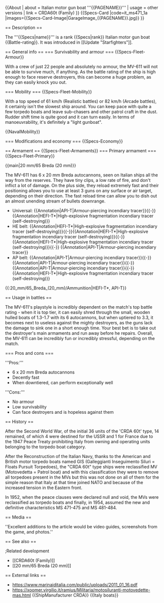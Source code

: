 {{About
| about = Italian motor gun boat '''{{PAGENAME}}'''
| usage = other versions
| link = CRDA60t (Family)
}}
{{Specs-Card
|code=it_ms471_1a
|images={{Specs-Card-Image|GarageImage_{{PAGENAME}}.jpg}}
}}

== Description ==
<!-- ''In the first part of the description, cover the history of the ship's creation and military application. In the second part, tell the reader about using this ship in the game. Add a screenshot: if a beginner player has a hard time remembering vehicles by name, a picture will help them identify the ship in question.'' -->
The '''{{Specs|name}}''' is a rank {{Specs|rank}} Italian motor gun boat {{Battle-rating}}. It was introduced in [[Update "Starfighters"]].

== General info ==
=== Survivability and armour ===
{{Specs-Fleet-Armour}}
<!-- ''Talk about the vehicle's armour. Note the most well-defended and most vulnerable zones, e.g. the ammo magazine. Evaluate the composition of components and assemblies responsible for movement and manoeuvrability. Evaluate the survivability of the primary and secondary armaments separately. Don't forget to mention the size of the crew, which plays an important role in fleet mechanics. Save tips on preserving survivability for the "Usage in battles" section. If necessary, use a graphical template to show the most well-protected or most vulnerable points in the armour.'' -->
With a crew of just 22 people and absolutely no armour, the MV-611 will not be able to survive much, if anything. As the battle rating of the ship is high enough to face reserve destroyers, this can become a huge problem, as they can easily knock you out.

=== Mobility ===
{{Specs-Fleet-Mobility}}
<!-- ''Write about the ship's mobility. Evaluate its power and manoeuvrability, rudder rerouting speed, stopping speed at full tilt, with its maximum forward and reverse speed.'' -->
With a top speed of 61 km/h (Realistic battles) or 82 km/h (Arcade battles), it certainly isn't the slowest ship around. You can keep pace with quite a few torpedo boats and leave sub-chasers and other patrol craft in the dust. Rudder shift time is quite good and it can turn easily. In terms of manoeuvrability, it's definitely a "light gunboat".

{{NavalMobility}}

=== Modifications and economy ===
{{Specs-Economy}}

== Armament ==
{{Specs-Fleet-Armaments}}
=== Primary armament ===
{{Specs-Fleet-Primary}}
<!-- ''Provide information about the characteristics of the primary armament. Evaluate their efficacy in battle based on their reload speed, ballistics and the capacity of their shells. Add a link to the main article about the weapon: <code><nowiki>{{main|Weapon name (calibre)}}</nowiki></code>. Broadly describe the ammunition available for the primary armament, and provide recommendations on how to use it and which ammunition to choose.'' -->
{{main|20 mm/65 Breda (20 mm)}}

The MV-611 has 6 x 20 mm Breda autocannons, seen on Italian ships all the way from the reserves. They have tiny clips, a low rate of fire, and don't inflict a lot of damage. On the plus side, they reload extremely fast and their positioning allows you to use at least 3 guns on any surface or air target, depending on their direction. The fast reload time can allow you to dish out an almost unending stream of bullets downrange.

* Universal: {{Annotation|API-T|Armour-piercing incendiary tracer}}{{-}}{{Annotation|HEFI-T*|High-explosive fragmentation incendiary tracer (self-destroying)}}
* HE belt: {{Annotation|HEFI-T*|High-explosive fragmentation incendiary tracer (self-destroying)}}{{-}}{{Annotation|HEFI-T*|High-explosive fragmentation incendiary tracer (self-destroying)}}{{-}}{{Annotation|HEFI-T*|High-explosive fragmentation incendiary tracer (self-destroying)}}{{-}}  {{Annotation|API-T|Armour-piercing incendiary tracer}}
* AP belt: {{Annotation|API-T|Armour-piercing incendiary tracer}}{{-}}{{Annotation|API-T|Armour-piercing incendiary tracer}}{{-}}{{Annotation|API-T|Armour-piercing incendiary tracer}}{{-}}{{Annotation|HEFI-T*|High-explosive fragmentation incendiary tracer (self-destroying)}}

{{:20_mm/65_Breda_(20_mm)/Ammunition|HEFI-T*, API-T}}

== Usage in battles ==
<!-- ''Describe the technique of using this ship, the characteristics of her use in a team and tips on strategy. Abstain from writing an entire guide – don't try to provide a single point of view, but give the reader food for thought. Talk about the most dangerous opponents for this vehicle and provide recommendations on fighting them. If necessary, note the specifics of playing with this vehicle in various modes (AB, RB, SB).'' -->
The MV-611's playstyle is incredibly dependent on the match's top battle rating - when it is top tier, it can easily shred through the small, wooden hulled boats of 1.3-1.7 with its 6 autocannons, but when uptiered to 3.3, it becomes next to useless against the mighty destroyers, as the guns lack the damage to sink one in a short enough time. Your best bet is to take out the destroyer's main armaments and run away before he repairs. Overall, the MV-611 can be incredibly fun or incredibly stressful, depending on the match.

=== Pros and cons ===
<!-- ''Summarise and briefly evaluate the vehicle in terms of its characteristics and combat effectiveness. Mark its pros and cons in the bulleted list. Try not to use more than 6 points for each of the characteristics. Avoid using categorical definitions such as "bad", "good" and the like - use substitutions with softer forms such as "inadequate" and "effective".'' -->
'''Pros:'''

* 6 x 20 mm Breda autocannons
* Decently fast
* When downtiered, can perform exceptionally well

'''Cons:'''

* No armour
* Low survivability
* Can face destroyers and is hopeless against them

== History ==
<!-- ''Describe the history of the creation and combat usage of the ship in more detail than in the introduction. If the historical reference turns out to be too long, take it to a separate article, taking a link to the article about the ship and adding a block "/History" (example: <nowiki>https://wiki.warthunder.com/(Ship-name)/History</nowiki>) and add a link to it here using the <code>main</code> template. Be sure to reference text and sources by using <code><nowiki><ref></ref></nowiki></code>, as well as adding them at the end of the article with <code><nowiki><references /></nowiki></code>. This section may also include the ship's dev blog entry (if applicable) and the in-game encyclopedia description (under <code><nowiki>=== In-game description ===</nowiki></code>, also if applicable).'' -->
After the Second World War, of the initial 36 units of the 'CRDA 60t' type, 14 remained, of which 4 were destined for the USSR and 1 for France due to the 1947 Peace Treaty prohibiting Italy from owning and operating units belonging to the torpedo boat category.

After the Reconstruction of the Italian Navy, thanks to the American and British motor torpedo boats named GIS (Galleggianti Inseguimento Siluri = Floats Pursuit Torpedoes), the "CRDA 60t" type ships were reclassified MV (Motovedetta = Patrol boat) and with this classification they were to remove all torpedoes present in the MVs but this was not done on all of them for the simple reason that Italy at that time joined NATO and because of the increased tension in the Eastern front.

In 1952, when the peace clauses were declared null and void, the MVs were reclassified as torpedo boats and finally, in 1954, assumed the new and definitive characteristics MS 471-475 and MS 481-484.

== Media ==
<!-- ''Excellent additions to the article would be video guides, screenshots from the game, and photos.'' -->
''Excellent additions to the article would be video guides, screenshots from the game, and photos.''

== See also ==
<!-- ''Links to articles on the War Thunder Wiki that you think will be useful for the reader, for example:''
* ''reference to the series of the ship;''
* ''links to approximate analogues of other nations and research trees.'' -->

;Related development

* [[CRDA60t (Family)]]
* [[20 mm/65 Breda (20 mm)]]

== External links ==
<!-- ''Paste links to sources and external resources, such as:''
* ''topic on the official game forum;''
* ''other literature.'' -->

* https://www.marinaiditalia.com/public/uploads/2011_01_16.pdf
* https://xoomer.virgilio.it/ramius/Militaria/motosiluranti-motovedette-mas.html
{{ShipManufacturer CRDA}}
{{Italy boats}}